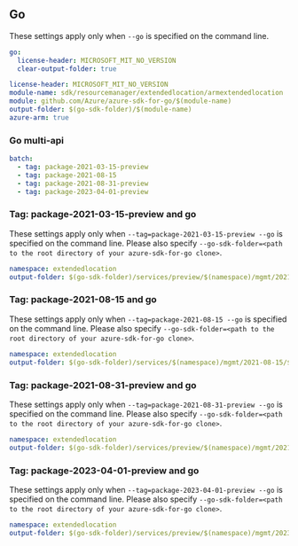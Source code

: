 ## Go

These settings apply only when `--go` is specified on the command line.

```yaml $(go) && !$(track2)
go:
  license-header: MICROSOFT_MIT_NO_VERSION
  clear-output-folder: true
```

``` yaml $(go) && $(track2)
license-header: MICROSOFT_MIT_NO_VERSION
module-name: sdk/resourcemanager/extendedlocation/armextendedlocation
module: github.com/Azure/azure-sdk-for-go/$(module-name)
output-folder: $(go-sdk-folder)/$(module-name)
azure-arm: true
```

### Go multi-api

```yaml $(go) && $(multiapi)
batch:
  - tag: package-2021-03-15-preview
  - tag: package-2021-08-15
  - tag: package-2021-08-31-preview
  - tag: package-2023-04-01-preview
```

### Tag: package-2021-03-15-preview and go

These settings apply only when `--tag=package-2021-03-15-preview --go` is specified on the command line.
Please also specify `--go-sdk-folder=<path to the root directory of your azure-sdk-for-go clone>`.

```yaml $(tag) == 'package-2021-03-15-preview' && $(go)
namespace: extendedlocation
output-folder: $(go-sdk-folder)/services/preview/$(namespace)/mgmt/2021-03-15-preview/$(namespace)
```

### Tag: package-2021-08-15 and go

These settings apply only when `--tag=package-2021-08-15 --go` is specified on the command line.
Please also specify `--go-sdk-folder=<path to the root directory of your azure-sdk-for-go clone>`.

```yaml $(tag) == 'package-2021-08-15' && $(go)
namespace: extendedlocation
output-folder: $(go-sdk-folder)/services/$(namespace)/mgmt/2021-08-15/$(namespace)
```

### Tag: package-2021-08-31-preview and go

These settings apply only when `--tag=package-2021-08-31-preview --go` is specified on the command line.
Please also specify `--go-sdk-folder=<path to the root directory of your azure-sdk-for-go clone>`.

```yaml $(tag) == 'package-2021-08-31-preview' && $(go)
namespace: extendedlocation
output-folder: $(go-sdk-folder)/services/preview/$(namespace)/mgmt/2021-08-31-preview/$(namespace)
```

### Tag: package-2023-04-01-preview and go

These settings apply only when `--tag=package-2023-04-01-preview --go` is specified on the command line.
Please also specify `--go-sdk-folder=<path to the root directory of your azure-sdk-for-go clone>`.

```yaml $(tag) == 'package-2023-04-01-preview' && $(go)
namespace: extendedlocation
output-folder: $(go-sdk-folder)/services/preview/$(namespace)/mgmt/2023-04-01-preview/$(namespace)
```